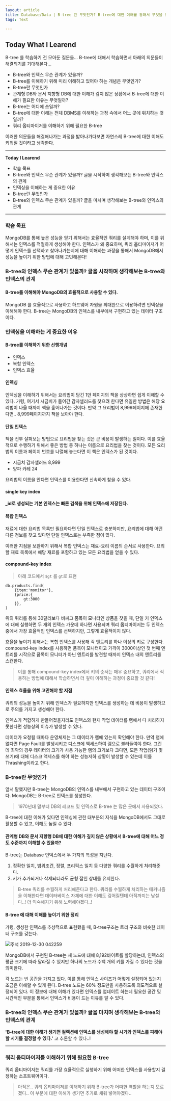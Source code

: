 ```yaml
---
layout: article
title: Database/Data | B-tree 란 무엇인가? B-tree에 대한 이해를 통해서 무엇을 얻을 수 있을까?
tags: Text

---
```


## **Today What I Learend**  

B-tree 를 학습하기 전 모아둔 질문들... B-tree에 대해서 학습하면서 아래의 의문들이 해결되기를 기대해본다...

- B-tree와 인덱스 무슨 관계가 있을까?
- B-tree를 이해하기 위해 미리 이해하고 있어야 하는 개념은 무엇인가?
- B-tree란 무엇인가
- 관계형 DB와 문서 지향형 DB에 대한 이해가 깊지 않은 상황에서 B-tree에 대한 이해가 필요한 이유는 무엇일까?
- B-tree는 어디에 쓰일까?
- B-tree에 대한 이해는 전체 DBMS를 이해하는 과정 속에서 어느 곳에 위치하는 것일까?
- 쿼리 옵티마이저를 이해하기 위해 필요한 B-tree

이러한 의문들을 해결해나가는 과정을 밟아나가다보면 자연스레 B-tree에 대한 이해도 키워질 것이라고 생각한다.


---
**Today I Learend**

- 학습 목표
- B-tree와 인덱스 무슨 관계가 있을까? 글을 시작하며 생각해보는 B-tree와 인덱스의 관계
- 인덱싱을 이해하는 게 중요한 이유
- B-tree란 무엇인가
- B-tree와 인덱스 무슨 관계가 있을까? 글을 마치며 생각해보는 B-tree와 인덱스의 관계 


---

### 학습 목표

MongoDB를 통해 높은 성능을 얻기 위해서는 효율적인 쿼리를 설계해야 하며, 이를 위해서는 인덱스를 적절하게 생성해야 한다. 
인덱스가 왜 중요하며, 쿼리 옵티마이저가 어떻게 인덱스를 선택하고 찾아나가는지에 대해 이해하는 과정을 통해서 MongoDB에서 성능을 높이기 위한 방법에 대해 고민해본다!

### B-tree와 인덱스 무슨 관계가 있을까? 글을 시작하며 생각해보는 B-tree와 인덱스의 관계


#### B-tree를 이해해야 MongoDB의 효율적으로 사용할 수 있다. 
MongoDB 를 효율적으로 사용하고 하드웨어 자원을 최대한으로 이용하려면 인덱싱을 이해해야 한다. B-tree는 MongoDB의 인덱스를 내부에서 구현하고 있는 데이터 구조이다.


### 인덱싱을 이해하는 게 중요한 이유

#### B-tree를 이해하기 위한 선행개념
- 인덱스
- 복합 인덱스
- 인덱스 효율

#### 인덱싱
인덱싱을 이해하기 위해서는 요리법이 담긴 1만 페이지의 책을 상상하면 쉽게 이해할 수 있다. 가령, 여기서 시금치가 들어간 감자샐러드를 찾으려 한다면 유일한 방법은 해당 요리법이 나올 때까지 책을 훑어나가는 것이다. 만약 그 요리법이 8,999페이지에 존재한다면.. 8,999페이지까지 책을 보아야 한다.

#### 단일 인덱스
책을 전부 살펴보는 방법으로 요리법을 찾는 것은 큰 비용이 발생하는 일이다. 이를 효율적으로 수행하기 위해서 좋은 방법 중 하나는 이름으로 요리법을 찾는 것이다. 모든 요리법의 이름과 페이지 번호를 나열해 놓는다면 이 책은 인덱스가 된 것이다.
- 시금치 감자샐러드 8,999
- 양파 카레 24

요리법의 이름을 안다면 인덱스를 이용한다면 신속하게 찾을 수 있다.

#### single key index
**_id로 생성되는 기본 인덱스는 빠른 검색을 위해 인덱스에 저장된다.**

#### 복합 인덱스
재료에 대한 요리법 목록만 필요하다면 단일 인덱스로 충분하지만, 요리법에 대해 어떤 다른 정보를 찾고 있다면 단일 인덱스로는 부족한 점이 많다. 

이러한 지점을 보완하기 위해서 복합 인덱스는 재료-요리 이름의 순서로 사용한다. 요리할 재료 목록에서 해당 재료를 포함하고 있는 모든 요리법을 얻을 수 있다. 

#### compound-key index

> 아래 코드에서 `$gt` 를 `gt`로 표현

```mongodb
db.products.find(
	{item:'monitor'},
	{price:{
		gt:3000
	}},	
)
```


위의 쿼리를 통해 30달러보다 비싸고 품목이 모니터인 상품을 찾을 때, 단일 키 인덱스에 대해 실행하면 두 개의 인덱스 가운데 하나면 사용되며 쿼리 옵티마이저는 두 인덱스 중에서 가장 효율적인 인덱스를 선택하지만, 그렇게 효율적이지 않다.

효율을 높이기 위해서는 복합 인덱스를 사용해 각 엔트리를 하나 이상의 키로 구성한다. compound-key index를 사용하면 품목이 모니터이고 가격이 3000이상인 첫 번째 엔트리를 시작으로 품목이 모니터가 아닌 엔트리를 발견할 때까지 인덱스 내의 엔트리를 스캔한다. 

> 이를 통해 compound-key index에서 키의 순서는 매우 중요하고, 쿼리에서 적용하는 방법에 대해서 학습하면서 더 깊이 이해하는 과정이 중요할 것 같다!



#### 인덱스 효율을 위해 고민해야 할 지점
쿼리의 성능을 높이기 위해 인덱스가 필요하지만 인덱스를 생성하는 데 비용이 발생하므로 주의를 가지고 생성해야 한다.

인덱스가 적합하게 만들어졌을지라도 인덱스와 현재 작업 데이터를 램에서 다 처리하지 못한다면 성능상의 이슈가 발생할 수 있다.

데이터가 요청될 때마다 운영체제는 그 데이터가 램에 있는지 확인해야 한다. 만약 램에 없다면 Page Fault를 발생시키고 디스크에 액세스하여 램으로 불러들여야 한다. 그런데 최악의 경우 데이터의 크기가 사용 가능한 램의 크기보다 크다면, 모든 작업(읽기 및 쓰기)에 대해 디스크 액세스를 해야 하는 성능저하 상황이 발생할 수 있는데 이를 Thrashing이라고 한다. 




### B-tree란 무엇인가

앞서 말했지만 B-tree는 MongoDB의 인덱스를 내부에서 구현하고 있는 데이터 구조이다. MongoDB는 B-tree로 인덱스를 생성한다.

> 1970년대 말부터 DB의 레코드 및 인덱스로 B-tree 는 많은 곳에서 사용되었다.

B-tree에 대한 이해가 있다면 인덱싱에 관한 대부분의 지식을 MongoDB에서도 그대로 활용할 수 있고, 이해도 높일 수 있다.


#### 관계형 DB와 문서 지향형 DB에 대한 이해가 깊지 않은 상황에서 B-tree에 대해 어느 정도 수준까지 이해할 수 있을까?
B-tree는 Database 인덱스에서 두 가지의 특성을 지닌다. 
1. 정확한 일치, 범위조건, 정렬, 프리픽스 일치 등 다양한 쿼리를 수월하게 처리해준다.
1. 키가 추가되거나 삭제되더라도 균형 잡힌 상태를 유지한다.

> B-tree 쿼리를 수월하게 처리해준다고 한다. 쿼리를 수월하게 처리하는 매커니즘을 이해한다면 데이터베이스 자체에 대한 이해도 깊어질텐데 아직까지는 낯설다..! 더 익숙해지기 위해 노력해야겠다..!


#### B-tree 에 대해 이해를 높이기 위한 정리
가령, 생성한 인덱스를 추상적으로 표현했을 때, B-tree구조는 트리 구조와 비슷한 데이터 구조를 갖는다. 

![주석 2019-12-30 042259](https://user-images.githubusercontent.com/40027211/71561659-a3e2f600-2abc-11ea-8190-451f61bd7fe5.png)


MongoDB에서 구현된 B-tree는 새 노드에 대해 8,192바이트를 할당하는데, 인덱스의 평균 크기에 따라 달라질 수 있지만 하나의 노드가 수백 개의 키를 가질 수 있다는 것을 의미한다. 

각 노드는 빈 공간을 가지고 있다. 이를 통해 인덱스 사이즈가 어떻게 설정되어 있는지 조금은 이해할 수 있게 된다. B-tree 노드는 60% 정도만을 사용하도록 의도적으로 설정되어 있다. 이 정보에 대해 이해가 있다면 인덱스를 업데이트 하는데 필요한 공간 및 시간적인 부분을 통해서 인덱스가 비용이 드는 이유를 알 수 있다. 

### B-tree와 인덱스 무슨 관계가 있을까? 글을 마치며 생각해보는 B-tree와 인덱스의 관계 

**'B-tree에 대한 이해가 생기면 컬렉션에 인덱스를 생성해야 할 시기와 인덱스를 피해야 할 시기를 결정할 수 있다.'** 고 추론할 수 있다..! 



---


### 쿼리 옵티마이저를 이해하기 위해 필요한 B-tree

쿼리 옵티마이저는 쿼리를 가장 효율적으로 실행하기 위해 어떠한 인덱스를 사용할지 결정하는 소프트웨어이다. 

> 아직은.. 쿼리 옵티마이저를 이해하기 위해 B-tree가 어떠한 역할을 하는지 모르겠다.. 이 부분에 대한 이해가 생기면 추가로 채워 넣어야겠다..


